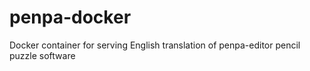 # penpa-docker
Docker container for serving English translation of penpa-editor pencil puzzle software

